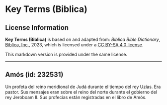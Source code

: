 # Key Terms (Biblica)

## License Information

**Key Terms (Biblica)** is based on and adapted from: _Biblica Bible Dictionary_, [Biblica, Inc.](https://www.biblica.com/), 2023, which is licensed under a [CC BY-SA 4.0 license](https://creativecommons.org/licenses/by-sa/4.0/legalcode.en).

This markdown version is provided under the same license.



--------------------------------

## Amós (id: 232531)

Un profeta del reino meridional de Judá durante el tiempo del rey Uzías. Era pastor. Sus mensajes eran sobre el reino del norte durante el gobierno del rey Jeroboam II. Sus profecías están registradas en el libro de Amós.


